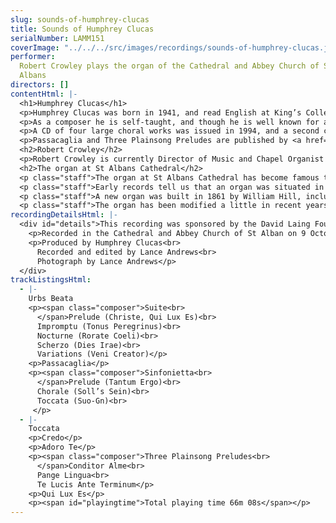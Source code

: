 ```yaml
---
slug: sounds-of-humphrey-clucas
title: Sounds of Humphrey Clucas
serialNumber: LAMM151
coverImage: "../../../src/images/recordings/sounds-of-humphrey-clucas.jpg"
performer:
  Robert Crowley plays the organ of the Cathedral and Abbey Church of St
  Albans
directors: []
contentHtml: |-
  <h1>Humphrey Clucas</h1>
  <p>Humphrey Clucas was born in 1941, and read English at King’s College, Cambridge, where he was a choral scholar. Having taught English in schools for twenty-seven years, while maintaining a separate singing career, he finally gave up teaching on his appointment as a Lay Vicar (member of the choir) of Westminster Abbey, from which he retired in 1999.</p>
  <p>As a composer he is self-taught, and though he is well known for a set of Responses, written as an undergraduate, nearly all his serious work has been done in the last twenty-five years. He has written a great deal of choral music, much of it liturgical; between May and December, 2000, for instance, he wrote settings of the Evening Canticles for Westminster Abbey and for Ripon and Southwark Cathedrals, and a morning canticle (the Benedictus) for Guildford. But there are also concert works for unaccompanied choir (including a Requiem), a Housman song-cycle for counter-tenor, a Clarinet Sonatina published by Lengnick, and a growing series of pieces for double bass.</p>
  <p>A CD of four large choral works was issued in 1994, and a second choral CD, Crufixus (1998), has been played both on Radio Three and on Classic FM. The current CD presents the best of his considerable output for organ.</p>
  <p>Passacaglia and Three Plainsong Preludes are published by <a href="https://web.archive.org/web/20160415225951/http://www.animus.org.uk/">animus</a>. All other works are published by <a href="https://web.archive.org/web/20160415225951/http://www.oecumuse.com/">Oecumuse</a>.</p>
  <h2>Robert Crowley</h2>
  <p>Robert Crowley is currently Director of Music and Chapel Organist at St George's School, Harpenden. He received his early musical training with Martin Neary as a chorister at St Margaret's Church, Westminster and he studied the organ with Martindale Sidwell at the Royal Academy of Music and subsequently with Susi Jeans and Arthur Wills. At the RAM he was awarded the Recital Diploma for Organ, also winning the Henry Richards and Frederick Keene Organ Prizes. He is particularly interested in contemporary music, and has commissioned pieces from a number of composers.</p>
  <h2>The organ at St Albans Cathedral</h2>
  <p class="staff">The organ at St Albans Cathedral has become famous throughout the world due to the St Albans International Organ Festival, founded by Peter Hurford in 1963. The Cathedral organ was rebuilt by Harrison and Harrison in 1962 to a design by Ralph Downes (Organist at Brompton Oratory), working in close collaboration with Peter Hurford (Master of the Music at St Albans Cathedral from 1958 to 1978). The organ is a particularly versatile instrument, capable of reflecting all schools of organ composition, providing the daily accompaniment for the Cathedral Choirs, leading and accompanying congregational singing and being at the centre of the International Organ Festival competitions and concerts.</p>
  <p class="staff">Early records tell us that an organ was situated in the Chapel of St Mary in 1380, and that an Organist named Adam was in post in 1302, when John de Maryns was elected Abbot. The distinguished composer Robert Fayrfax was Organist at St Albans Abbey from c1498 to 1502, but records are sketchy until 1820, when Thomas Fowler was appointed. No mention is made of an organ in an inventory dated 1 November 1552, and there is no record of an organ until 1820, when an instrument by Father Smith and John Byfield, originally built by Father Smith for St Dunstan’s in the East in 1670, was installed.</p>
  <p class="staff">A new organ was built in 1861 by William Hill, including the Father Smith Open Diapason from tenor C. The Abbey Church became the Cathedral of the new Diocese of St Albans in 1877, and in 1908 the organ was rebuilt with new oak cases (still in use today) by the firm of Abbott and Smith of Leeds. The organ was subsequently remodelled by Henry Willis and Son in 1929. It was decided however in 1958 that the instrument should be completely rebuilt, this time by Harrison and Harrison of Durham. Between 1959 and 1962 services were accompanied by a two-manual organ with 13 speaking stops, placed on the centre of the nave screen. The rebuilt organ was dedicated by the Bishop of St Albans on 18 November 1962.</p>
  <p class="staff">The organ has been modified a little in recent years. In 1972 the nave of the Cathedral was reordered in response to changing liturgical needs, and at this time the manual mixtures were slightly raised in pitch and the console was moved to the centre of the organ loft with the organist facing west. In 1991 the Swell Cymbel was replaced by a three-rank Mixture designed by Mark Venning and Peter Hopps of Harrison and Harrison.</p>
recordingDetailsHtml: |-
  <div id="details">This recording was sponsored by the David Laing Foundation and the Jarvis (Harpenden) Charitable Trust.
    <p>Recorded in the Cathedral and Abbey Church of St Alban on 9 October and 13 November 2002 by kind permission of Andrew Lucas (Master of the Music) and the Dean and Chapter.</p>
    <p>Produced by Humphrey Clucas<br>
      Recorded and edited by Lance Andrews<br>
      Photograph by Lance Andrews</p>
  </div>
trackListingsHtml:
  - |-
    Urbs Beata
    <p><span class="composer">Suite<br>
      </span>Prelude (Christe, Qui Lux Es)<br>
      Impromptu (Tonus Peregrinus)<br>
      Nocturne (Rorate Coeli)<br>
      Scherzo (Dies Irae)<br>
      Variations (Veni Creator)</p>
    <p>Passacaglia</p>
    <p><span class="composer">Sinfonietta<br>
      </span>Prelude (Tantum Ergo)<br>
      Chorale (Soll’s Sein)<br>
      Toccata (Suo-Gn)<br>
     </p>
  - |-
    Toccata
    <p>Credo</p>
    <p>Adoro Te</p>
    <p><span class="composer">Three Plainsong Preludes<br>
      </span>Conditor Alme<br>
      Pange Lingua<br>
      Te Lucis Ante Terminum</p>
    <p>Qui Lux Es</p>
    <p><span id="playingtime">Total playing time 66m 08s</span></p>
---
```

